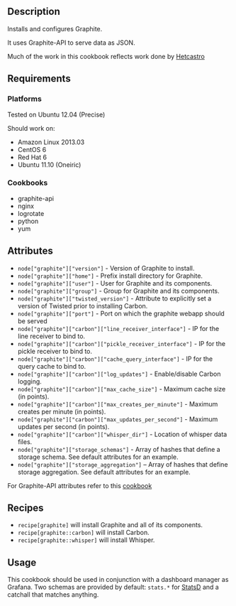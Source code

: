 ## Description

Installs and configures Graphite.


It uses Graphite-API to serve data as JSON.


Much of the work in this cookbook reflects work done by
[Hetcastro](https://github.com/hectcastro/chef-graphite)

## Requirements

### Platforms

Tested on Ubuntu 12.04 (Precise)

Should work on:

* Amazon Linux 2013.03
* CentOS 6
* Red Hat 6
* Ubuntu 11.10 (Oneiric)

### Cookbooks

* graphite-api
* nginx
* logrotate
* python
* yum

## Attributes

* `node["graphite"]["version"]` - Version of Graphite to install.
* `node["graphite"]["home"]` - Prefix install directory for Graphite.
* `node["graphite"]["user"]` - User for Graphite and its components.
* `node["graphite"]["group"]` - Group for Graphite and its components.
* `node["graphite"]["twisted_version"]` - Attribute to explicitly set a
  version of Twisted prior to installing Carbon.
* `node["graphite"]["port"]` - Port on which the graphite webapp should
  be served
* `node["graphite"]["carbon"]["line_receiver_interface"]` - IP for the line
  receiver to bind to.
* `node["graphite"]["carbon"]["pickle_receiver_interface"]` - IP for the pickle
  receiver to bind to.
* `node["graphite"]["carbon"]["cache_query_interface"]` - IP for the query
  cache to bind to.
* `node["graphite"]["carbon"]["log_updates"]` - Enable/disable Carbon logging.
* `node["graphite"]["carbon"]["max_cache_size"]` - Maximum cache size (in points).
* `node["graphite"]["carbon"]["max_creates_per_minute"]` - Maximum creates per minute (in points).
* `node["graphite"]["carbon"]["max_updates_per_second"]` - Maximum updates per second (in points).
* `node["graphite"]["carbon"]["whisper_dir"]` - Location of whisper data files.
* `node["graphite"]["storage_schemas"]` - Array of hashes that define a storage
  schema.  See default attributes for an example.
* `node["graphite"]["storage_aggregation"]` – Array of hashes that define
  storage aggregation.  See default attributes for an example.

For Graphite-API attributes refer to this [cookbook](https://github.com/odolbeau/cookbook-graphite-api)

## Recipes

* `recipe[graphite]` will install Graphite and all of its components.
* `recipe[graphite::carbon]` will install Carbon.
* `recipe[graphite::whisper]` will install Whisper.

## Usage

This cookbook should be used in conjunction with a dashboard manager as Grafana.
Two schemas are provided by default:
`stats.*` for [StatsD](https://github.com/etsy/statsd) and a catchall that
matches anything.
